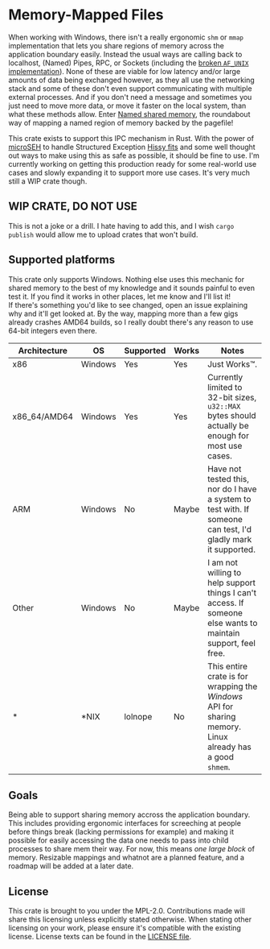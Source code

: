 # Memory-Mapped Files

When working with Windows, there isn't a really ergonomic `shm` or `mmap` implementation that lets you share regions of memory across the application boundary easily. Instead the usual ways are calling back to localhost, (Named) Pipes, RPC, or Sockets (including the [broken `AF_UNIX` implementation](https://github.com/microsoft/WSL/issues/4240)). None of these are viable for low latency and/or large amounts of data being exchanged however, as they all use the networking stack and some of these don't even support communicating with multiple external processes. And if you don't need a message and sometimes you just need to move more data, or move it faster on the local system, than what these methods allow. Enter [Named shared memory](https://learn.microsoft.com/en-us/windows/win32/memory/creating-named-shared-memory), the roundabout way of mapping a named region of memory backed by the pagefile!

This crate exists to support this IPC mechanism in Rust. With the power of [microSEH](https://github.com/sonodima/microseh) to handle Structured Exception [Hissy fits](https://www.merriam-webster.com/dictionary/hissy%20fit) and some well thought out ways to make using this as safe as possible, it should be fine to use. I'm currently working on getting this production ready for some real-world use cases and slowly expanding it to support more use cases. It's very much still a WIP crate though.

## WIP CRATE, DO NOT USE

This is not a joke or a drill. I hate having to add this, and I wish `cargo publish` would allow me to upload crates that won't build.

## Supported platforms

This crate only supports Windows. Nothing else uses this mechanic for shared memory to the best of my knowledge and it sounds painful to even test it. If you find it works in other places, let me know and I'll list it!  
If there's something you'd like to see changed, open an issue explaining why and it'll get looked at. By the way, mapping more than a few gigs already crashes AMD64 builds, so I really doubt there's any reason to use 64-bit integers even there.

| Architecture |   OS    | Supported | Works |                           Notes                                                                               |
|--------------|---------|-----------|-------|---------------------------------------------------------------------------------------------------------------|
| x86          | Windows | Yes       | Yes   | Just Works:tm:.                                                                                               |
| x86_64/AMD64 | Windows | Yes       | Yes   | Currently limited to 32-bit sizes, `u32::MAX` bytes should actually be enough for most use cases.             |
| ARM          | Windows | No        | Maybe | Have not tested this, nor do I have a system to test with. If someone can test, I'd gladly mark it supported. |
| Other        | Windows | No        | Maybe | I am not willing to help support things I can't access. If someone else wants to maintain support, feel free. |
| *            | *NIX    | lolnope   | No    | This entire crate is for wrapping the _Windows_ API for sharing memory. Linux already has a good `shmem`.     |

## Goals

Being able to support sharing memory accross the application boundary. This includes providing ergonomic interfaces for screeching at people before things break (lacking permissions for example) and making it possible for easily accessing the data one needs to pass into child processes to share mem their way.
For now, this means _one large block_ of memory. Resizable mappings and whatnot are a planned feature, and a roadmap will be added at a later date.

## License

This crate is brought to you under the MPL-2.0. Contributions made will share this licensing unless explicitly stated otherwise. When stating other licensing on your work, please ensure it's compatible with the existing license. License texts can be found in the [LICENSE file](./LICENSE).
